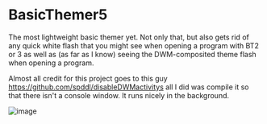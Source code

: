 # BasicThemer5
The most lightweight basic themer yet. Not only that, but also gets rid of any quick white flash that you might see when opening a program with BT2 or 3 as well as (as far as I know) seeing the DWM-composited theme flash when opening a program.

Almost all credit for this project goes to this guy https://github.com/spddl/disableDWMactivitys all I did was compile it so that there isn't a console window. It runs nicely in the background.

![image](https://user-images.githubusercontent.com/84914212/227398835-540b05c0-5281-48de-acf8-ba6f3321e6f1.png)
